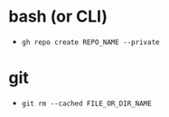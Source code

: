 # bash (or CLI)

* `gh repo create REPO_NAME --private`

# git

* `git rm --cached FILE_OR_DIR_NAME`

